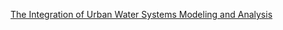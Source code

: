 
[The Integration of Urban Water Systems Modeling and Analysis](https://www.winslamm.net/assets/files/classes/ConstructionSiteErosionControl/Module9.pdf)



